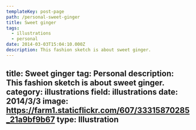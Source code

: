 ```yaml
---
templateKey: post-page
path: /personal-sweet-ginger
title: Sweet ginger
tags:
  - illustrations
  - personal
date: 2014-03-03T15:04:10.000Z
description: This fashion sketch is about sweet ginger.
---
```


title: Sweet ginger
tag: Personal
description: This fashion sketch is about sweet ginger.
category: illustrations
field: illustrations
date: 2014/3/3
image: https://farm1.staticflickr.com/607/33315870285_21a9bf9b67
type: Illustration
---
